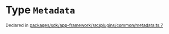 # Type `Metadata`
<sub>Declared in [packages/sdk/app-framework/src/plugins/common/metadata.ts:7](https://github.com/dxos/dxos/blob/5d7baccd2e/packages/sdk/app-framework/src/plugins/common/metadata.ts#L7)</sub>






